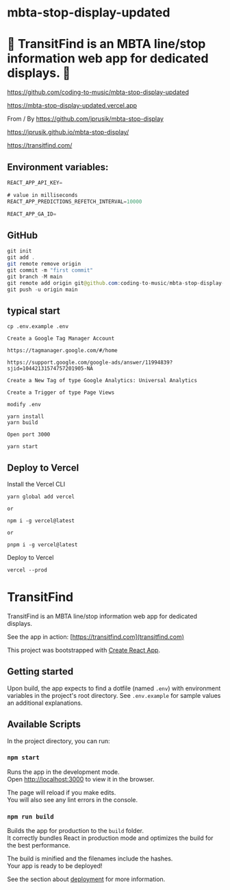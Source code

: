 # mbta-stop-display-updated

# 🚀 TransitFind is an MBTA line/stop information web app for dedicated displays. 🚀

https://github.com/coding-to-music/mbta-stop-display-updated

https://mbta-stop-display-updated.vercel.app

From / By https://github.com/jprusik/mbta-stop-display

https://jprusik.github.io/mbta-stop-display/

https://transitfind.com/

## Environment variables:

```java
REACT_APP_API_KEY=

# value in milliseconds
REACT_APP_PREDICTIONS_REFETCH_INTERVAL=10000

REACT_APP_GA_ID=
```

## GitHub

```java
git init
git add .
git remote remove origin
git commit -m "first commit"
git branch -M main
git remote add origin git@github.com:coding-to-music/mbta-stop-display-updated.git
git push -u origin main
```

## typical start

```
cp .env.example .env

Create a Google Tag Manager Account

https://tagmanager.google.com/#/home

https://support.google.com/google-ads/answer/11994839?sjid=10442131574757201905-NA

Create a New Tag of type Google Analytics: Universal Analytics

Create a Trigger of type Page Views

modify .env

yarn install
yarn build

Open port 3000

yarn start
```

## Deploy to Vercel

Install the Vercel CLI

```
yarn global add vercel

or

npm i -g vercel@latest

or

pnpm i -g vercel@latest
```

Deploy to Vercel

```
vercel --prod
```

# TransitFind

TransitFind is an MBTA line/stop information web app for dedicated displays.

See the app in action: [https://transitfind.com](transitfind.com)

This project was bootstrapped with [Create React App](https://github.com/facebook/create-react-app).

## Getting started

Upon build, the app expects to find a dotfile (named `.env`) with environment variables in the project's root directory. See `.env.example` for sample values an additional explanations.

## Available Scripts

In the project directory, you can run:

### `npm start`

Runs the app in the development mode.\
Open [http://localhost:3000](http://localhost:3000) to view it in the browser.

The page will reload if you make edits.\
You will also see any lint errors in the console.

### `npm run build`

Builds the app for production to the `build` folder.\
It correctly bundles React in production mode and optimizes the build for the best performance.

The build is minified and the filenames include the hashes.\
Your app is ready to be deployed!

See the section about [deployment](https://facebook.github.io/create-react-app/docs/deployment) for more information.

